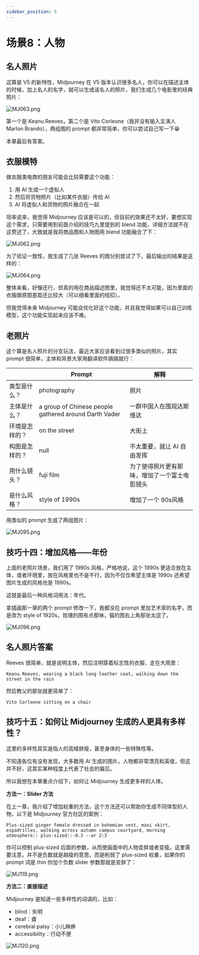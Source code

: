 ```yaml
---
sidebar_position: 9
---
```


# 场景8：人物

## 名人照片

这算是 V5 的新特性，Midjourney 在 V5 版本认识很多名人，你可以在描述主体的时候，加上名人的名字，就可以生成该名人的照片，我们生成几个电影里的经典照片：

![MJ063.png](https://cdn.jsdelivr.net/gh/misu198/Midjourney@main/docs/MJ0631713528793.png)

第一个是 Keanu Reeves，第二个是 Vito Corleone（我并没有输入主演人 Marlon Brando），两组图的 prompt 都非常简单，你可以尝试自己写一下😁

本章最后有答案。

## 衣服模特

做衣服类电商的朋友可能会比较需要这个功能：

1. 用 AI 生成一个虚拟人
2. 然后将货物照片（比如某件衣服）传给 AI
3. AI 将虚拟人和货物的照片融合在一起

坦率说来，我觉得 Midjourney 应该是可以的，但目前的效果还不太好，要想实现这个需求，只需要用到前面介绍的技巧九里提到的 blend 功能，详细方法就不在这赘述了，大致就是我将商品图和人物图用 blend 功能融合了下：

![MJ062.png](https://cdn.jsdelivr.net/gh/misu198/Midjourney@main/docs/MJ0621713528796.png)

为了验证一致性，我生成了几张 Reeves 的图分别尝试了下，最后输出的结果是这样的：

![MJ064.png](https://cdn.jsdelivr.net/gh/misu198/Midjourney@main/docs/MJ0641713528799.png)

整体来看，好像还行，但真的用在商品描述图里，我觉得还不太可能，因为里面的衣服跟原图差距还比较大（可以细看里面的纽扣）。

但我觉得未来 Midjourney 可能会优化好这个功能，并且我觉得如果可以自己训练模型，这个功能实现起来应该不难。

## 老照片

这个算是名人照片的分支玩法，最近大家应该看到过很多类似的照片，其实 prompt 很简单，主体和背景大家用翻译软件搞搞就行：

|         | **Prompt**                                            | **解释**                 |
| ------- | ----------------------------------------------------- | ---------------------- |
| 类型是什么？  | photography                                           | 照片                     |
| 主体是什么？  | a group of Chinese people gathered around Darth Vader | 一群中国人在围观达斯维达           |
| 环境是怎样的？ | on the street                                         | 大街上                    |
| 构图是怎样的？ | null                                                  | 不太重要，就让 AI 自由发挥        |
| 用什么镜头？  | fuji film                                             | 为了使得照片更有那味，增加了一个富士电影镜头 |
| 是什么风格？  | style of 1990s                                        | 增加了一个 90s风格            |

用类似的 prompt 生成了两组图片：

![MJ095.png](https://cdn.jsdelivr.net/gh/misu198/Midjourney@main/docs/MJ0951713528803.png)

## 技巧十四：增加风格——年份

上面的老照片场景，我们用了 1990s 风格，严格地说，这个 1990s 更适合放在主体，或者环境里，放在风格里也不是不行，因为不仅仅希望主体是 1990s 还希望图片生成的风格也是 1990s。

这就是最后一种风格词用法：年代。

拿插画那一章的两个 prompt 修改一下，我都没在 prompt 里加艺术家的名字，而是改为 style of 1920s，玫瑰的图有点那味，猫的图右上角那张太逗了。

![MJ096.png](https://cdn.jsdelivr.net/gh/misu198/Midjourney@main/docs/MJ0961713528805.png)

## 名人照片答案

Reeves 很简单，就是说明主体，然后注明穿着标志性的衣服，走在大雨里：

```other
Keanu Reeves, wearing a black long leather coat, walking down the street in the rain
```

然后教父的那张就更简单了：

```other
Vito Corleone sitting on a chair
```

## 技巧十五：如何让 Midjourney 生成的人更具有多样性？

这里的多样性其实是指人的高矮胖瘦，甚至身体的一些特殊性等。

不知道各位有没有发现，大多数用 AI 生成的图片，人物都非常漂亮和英俊，但这并不好，这其实某种程度上代表了社会的偏见。

所以我想在本章重点介绍下，如何让 Midjourney 生成更多样的人体。

**方法一：Slider 方法**

在上一章，我介绍了增加权重的方法，这个方法还可以帮助你生成不同体型的人物，以下是 Midjourney 官方社区的案例：

```other
Plus-sized ginger female dressed in bohemian vest, maxi skirt, espadrilles, walking across autumn campus courtyard, morning atmosphere:: plus-sized::-0.3 --ar 2:3
```

你可以控制 plus-sized 后面的参数，从而使画面中的人物变胖或者变瘦。这里需要注意，并不是负数就是越瘦的意思，而是削弱了 plus-sized 权重，如果你的 prompt 词是 thin 你加个负数 slider 参数那就是变胖了：

![MJ119.png](https://cdn.jsdelivr.net/gh/misu198/Midjourney@main/docs/MJ1191713528808.png)

**方法二：直接描述**

Midjourney 是知道一些多样性的词语的，比如：

- blind：失明
- deaf：聋
- cerebral palsy：小儿麻痹
- accessibility：行动不便

![MJ120.png](https://cdn.jsdelivr.net/gh/misu198/Midjourney@main/docs/MJ1201713528812.png)

